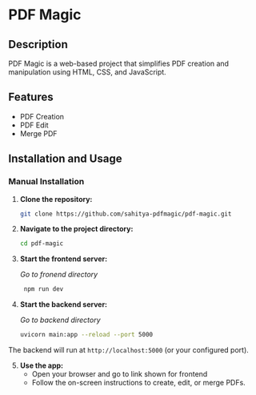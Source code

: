 # PDF Magic

## Description

PDF Magic is a web-based project that simplifies PDF creation and manipulation using HTML, CSS, and JavaScript.

## Features

- PDF Creation
- PDF Edit
- Merge PDF

## Installation and Usage

### Manual Installation

1. **Clone the repository:**
   ```bash
   git clone https://github.com/sahitya-pdfmagic/pdf-magic.git
   ```
2. **Navigate to the project directory:**

   ```bash
   cd pdf-magic
   ```

3. **Start the frontend server:**

   _Go to fronend directory_

   ```bash
    npm run dev
   ```

4. **Start the backend server:**

    _Go to backend directory_

    ```bash
    uvicorn main:app --reload --port 5000
    ```

The backend will run at `http://localhost:5000` (or your configured port).

5. **Use the app:**
   - Open your browser and go to link shown for frontend
   - Follow the on-screen instructions to create, edit, or merge PDFs.
